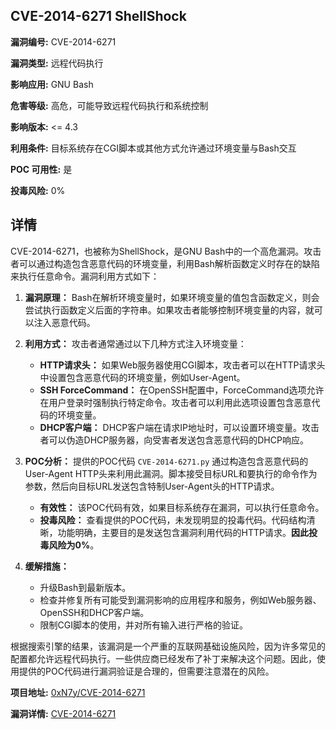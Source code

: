 ## CVE-2014-6271 ShellShock

**漏洞编号:** CVE-2014-6271

**漏洞类型:** 远程代码执行

**影响应用:** GNU Bash

**危害等级:** 高危，可能导致远程代码执行和系统控制

**影响版本:** <= 4.3

**利用条件:** 目标系统存在CGI脚本或其他方式允许通过环境变量与Bash交互

**POC 可用性:** 是

**投毒风险:** 0%

## 详情

CVE-2014-6271，也被称为ShellShock，是GNU Bash中的一个高危漏洞。攻击者可以通过构造包含恶意代码的环境变量，利用Bash解析函数定义时存在的缺陷来执行任意命令。漏洞利用方式如下：

1.  **漏洞原理：** Bash在解析环境变量时，如果环境变量的值包含函数定义，则会尝试执行函数定义后面的字符串。如果攻击者能够控制环境变量的内容，就可以注入恶意代码。

2.  **利用方式：** 攻击者通常通过以下几种方式注入环境变量：
    *   **HTTP请求头：** 如果Web服务器使用CGI脚本，攻击者可以在HTTP请求头中设置包含恶意代码的环境变量，例如User-Agent。
    *   **SSH ForceCommand：** 在OpenSSH配置中，ForceCommand选项允许在用户登录时强制执行特定命令。攻击者可以利用此选项设置包含恶意代码的环境变量。
    *   **DHCP客户端：** DHCP客户端在请求IP地址时，可以设置环境变量。攻击者可以伪造DHCP服务器，向受害者发送包含恶意代码的DHCP响应。

3.  **POC分析：** 提供的POC代码 `CVE-2014-6271.py`  通过构造包含恶意代码的User-Agent HTTP头来利用此漏洞。脚本接受目标URL和要执行的命令作为参数，然后向目标URL发送包含特制User-Agent头的HTTP请求。
    *   **有效性：** 该POC代码有效，如果目标系统存在漏洞，可以执行任意命令。
    *   **投毒风险：**  查看提供的POC代码，未发现明显的投毒代码。代码结构清晰，功能明确，主要目的是发送包含漏洞利用代码的HTTP请求。**因此投毒风险为0%**。

4.  **缓解措施：**
    *   升级Bash到最新版本。
    *   检查并修复所有可能受到漏洞影响的应用程序和服务，例如Web服务器、OpenSSH和DHCP客户端。
    *   限制CGI脚本的使用，并对所有输入进行严格的验证。

根据搜索引擎的结果，该漏洞是一个严重的互联网基础设施风险，因为许多常见的配置都允许远程代码执行。一些供应商已经发布了补丁来解决这个问题。因此，使用提供的POC代码进行漏洞验证是合理的，但需要注意潜在的风险。

**项目地址:** [0xN7y/CVE-2014-6271](https://github.com/0xN7y/CVE-2014-6271)

**漏洞详情:** [CVE-2014-6271](https://nvd.nist.gov/vuln/detail/CVE-2014-6271)